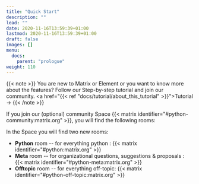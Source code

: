 ```yaml
---
title: "Quick Start"
description: ""
lead: ""
date: 2020-11-16T13:59:39+01:00
lastmod: 2020-11-16T13:59:39+01:00
draft: false
images: []
menu:
  docs:
    parent: "prologue"
weight: 110
---
```


{{< note >}} You are new to Matrix or Element or you want to know more about
the features? Follow our Step-by-step tutorial and join our community. <a
href="{{< ref "docs/tutorial/about_this_tutorial" >}}">Tutorial →</a>
{{< /note >}}

If you join our (optional) community Space
{{< matrix identifier="#python-community:matrix.org" >}}, you will find the
following rooms:

In the Space you will find two new rooms:

- **Python** room -- for everything python :
  {{< matrix identifier="#python:matrix.org" >}}
- **Meta** room -- for organizational questions, suggestions & proposals :
  {{< matrix identifier="#python-meta:matrix.org" >}}
- **Offtopic** room -- for everything off-topic:
  {{< matrix identifier="#python-off-topic:matrix.org" >}}
